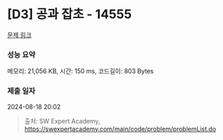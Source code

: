 # [D3] 공과 잡초 - 14555 

[문제 링크](https://swexpertacademy.com/main/code/problem/problemDetail.do?contestProbId=AYGtoa3qARcDFARC) 

### 성능 요약

메모리: 21,056 KB, 시간: 150 ms, 코드길이: 803 Bytes

### 제출 일자

2024-08-18 20:02



> 출처: SW Expert Academy, https://swexpertacademy.com/main/code/problem/problemList.do